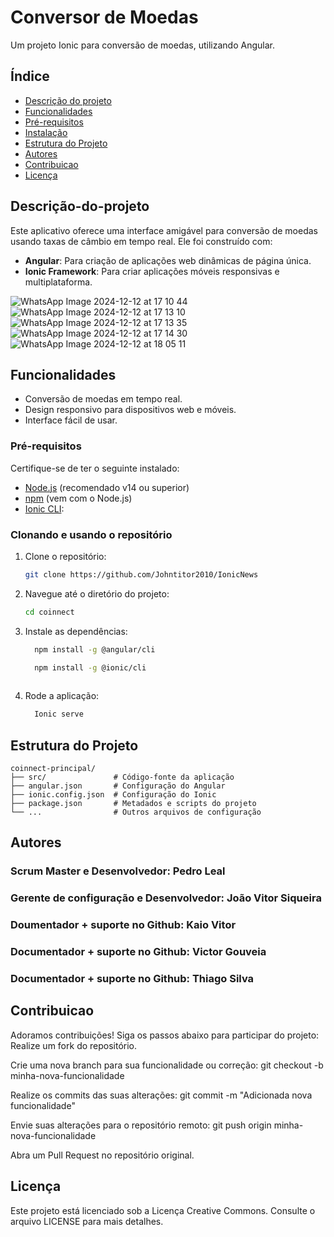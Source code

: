 # Conversor de Moedas

Um projeto Ionic para conversão de moedas, utilizando Angular.

## Índice
- [Descrição do projeto](#Descrição-do-projeto)
- [Funcionalidades](#funcionalidades)
- [Pré-requisitos](#pré-requisitos)
- [Instalação](#instalação)
- [Estrutura do Projeto](#estrutura-do-projeto)
- [Autores](#Autores)
- [Contribuicao](#Contribuicao)
- [Licença](#licença)

## Descrição-do-projeto
Este aplicativo oferece uma interface amigável para conversão de moedas usando taxas de câmbio em tempo real. Ele foi construído com:
- **Angular**: Para criação de aplicações web dinâmicas de página única.
- **Ionic Framework**: Para criar aplicações móveis responsivas e multiplataforma.
  
![WhatsApp Image 2024-12-12 at 17 10 44](https://github.com/user-attachments/assets/9aac2273-42b6-47b1-9e05-047fe4eaaee3)
![WhatsApp Image 2024-12-12 at 17 13 10](https://github.com/user-attachments/assets/d08ac022-115d-4367-a53c-ff1561cc6579)
![WhatsApp Image 2024-12-12 at 17 13 35](https://github.com/user-attachments/assets/012faea3-38b7-4f71-bebf-c5e612aaedd5)
![WhatsApp Image 2024-12-12 at 17 14 30](https://github.com/user-attachments/assets/0ce5c792-0653-425a-846e-08937d79c133)
![WhatsApp Image 2024-12-12 at 18 05 11](https://github.com/user-attachments/assets/1c8acd36-cb2d-48c5-9a86-1ccffb250e5b)


## Funcionalidades
- Conversão de moedas em tempo real.
- Design responsivo para dispositivos web e móveis.
- Interface fácil de usar.

### Pré-requisitos
Certifique-se de ter o seguinte instalado:
- [Node.js](https://nodejs.org/) (recomendado v14 ou superior)
- [npm](https://www.npmjs.com/) (vem com o Node.js)
- [Ionic CLI](https://ionicframework.com/docs/cli/):
 
### Clonando e usando o repositório
1. Clone o repositório:
   ```bash
   git clone https://github.com/Johntitor2010/IonicNews
   ```

2. Navegue até o diretório do projeto:
   ```bash
   cd coinnect
   ```

3. Instale as dependências:

   ```bash
     npm install -g @angular/cli
   ```
   ```bash
     npm install -g @ionic/cli
  
4. Rode a aplicação:
   ```bash
     Ionic serve
   ```

## Estrutura do Projeto
```
coinnect-principal/
├── src/               # Código-fonte da aplicação
├── angular.json       # Configuração do Angular
├── ionic.config.json  # Configuração do Ionic
├── package.json       # Metadados e scripts do projeto
└── ...                # Outros arquivos de configuração
```
## Autores

### Scrum Master e Desenvolvedor: Pedro Leal 
### Gerente de configuração e Desenvolvedor: João Vitor Siqueira 
### Doumentador + suporte no Github: Kaio Vitor 
### Documentador + suporte no Github: Victor Gouveia 
### Documentador + suporte no Github: Thiago Silva 

## Contribuicao
Adoramos contribuições! Siga os passos abaixo para participar do projeto:
Realize um fork do repositório.

Crie uma nova branch para sua funcionalidade ou correção:
git checkout -b minha-nova-funcionalidade

Realize os commits das suas alterações:
git commit -m "Adicionada nova funcionalidade"

Envie suas alterações para o repositório remoto:
git push origin minha-nova-funcionalidade

Abra um Pull Request no repositório original.

## Licença
Este projeto está licenciado sob a Licença Creative Commons. Consulte o arquivo LICENSE para mais detalhes.
